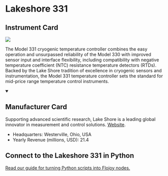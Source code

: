 
# Lakeshore 331

## Instrument Card

<img src="https://v5.airtableusercontent.com/v1/19/19/1691539200000/owMi9WdQi6M3_BECVoo8qA/pTLjIGOgAK9d-eV1OHPSBQPloD0xReEY60ZtewpaQPmkymHeS2hbQkB4aS2ZrA0_9IJAONGJqGBBYND3me7CMA/kDLUnA0ABGL1NWM54z2D4HvE_CDMeFxeGaEuHkxiUPI"/>
<p>The Model 331 cryogenic temperature controller combines the easy operation and unsurpassed reliability of the Model 330 with improved sensor input and interface flexibility, including compatibility with negative temperature coefficient (NTC) resistance temperature detectors (RTDs). Backed by the Lake Shore tradition of excellence in cryogenic sensors and instrumentation, the Model 331 temperature controller sets the standard for mid-price range temperature control instruments.</p>

<details open>
<summary><h2>Manufacturer Card</h2></summary>

Supporting advanced scientific research, Lake Shore is a leading global innovator in measurement and control solutions. <a href="https://www.lakeshore.com/home">Website</a>.

<ul>
  <li>Headquarters: Westerville, Ohio, USA</li>
  <li>Yearly Revenue (millions, USD): 21.4</li>
</ul>
</details>

## Connect to the Lakeshore 331 in Python

[Read our guide for turning Python scripts into Flojoy nodes.](https://docs.flojoy.ai/custom-nodes/creating-custom-node/)


